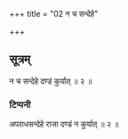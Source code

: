 +++
title = "02 न च सन्देहे"

+++

## सूत्रम्
न च सन्देहे दण्डं कुर्यात् ॥ २ ॥  
### टिप्पनी
अपराधसन्देहे राजा दण्डं न कुर्यात् ॥ २ ॥  
